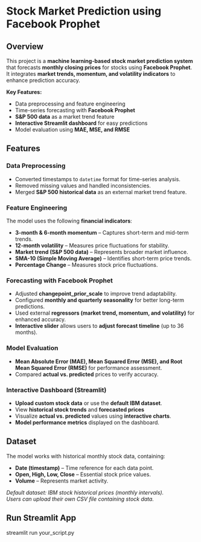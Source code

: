 # Stock Market Prediction using Facebook Prophet

## Overview  
This project is a **machine learning-based stock market prediction system** that forecasts **monthly closing prices** for stocks using **Facebook Prophet**. It integrates **market trends, momentum, and volatility indicators** to enhance prediction accuracy.  

 **Key Features:**  
- Data preprocessing and feature engineering  
- Time-series forecasting with **Facebook Prophet**  
- **S&P 500 data** as a market trend feature  
- **Interactive Streamlit dashboard** for easy predictions  
- Model evaluation using **MAE, MSE, and RMSE**


## Features  

### **Data Preprocessing**  
- Converted timestamps to `datetime` format for time-series analysis.  
- Removed missing values and handled inconsistencies.  
- Merged **S&P 500 historical data** as an external market trend feature.  

### **Feature Engineering**  
The model uses the following **financial indicators**:  
- **3-month & 6-month momentum** – Captures short-term and mid-term trends.  
- **12-month volatility** – Measures price fluctuations for stability.  
- **Market trend (S&P 500 data)** – Represents broader market influence.  
- **SMA-10 (Simple Moving Average)** – Identifies short-term price trends.  
- **Percentage Change** – Measures stock price fluctuations.  

### **Forecasting with Facebook Prophet**  
- Adjusted **changepoint_prior_scale** to improve trend adaptability.  
- Configured **monthly and quarterly seasonality** for better long-term predictions.  
- Used external **regressors (market trend, momentum, and volatility)** for enhanced accuracy.  
- **Interactive slider** allows users to **adjust forecast timeline** (up to 36 months).  

### **Model Evaluation**  
- **Mean Absolute Error (MAE), Mean Squared Error (MSE), and Root Mean Squared Error (RMSE)** for performance assessment.  
- Compared **actual vs. predicted** prices to verify accuracy.  

### **Interactive Dashboard (Streamlit)**  
- **Upload custom stock data** or use the **default IBM dataset**.  
- View **historical stock trends** and **forecasted prices**  
- Visualize **actual vs. predicted** values using **interactive charts**.  
- **Model performance metrics** displayed on the dashboard.  


## Dataset  
The model works with historical monthly stock data, containing:  
- **Date (timestamp)** – Time reference for each data point.  
- **Open, High, Low, Close** – Essential stock price values.  
- **Volume** – Represents market activity.  

_Default dataset: IBM stock historical prices (monthly intervals)._  
_Users can upload their own CSV file containing stock data._  


## Run Streamlit App
streamlit run your_script.py
